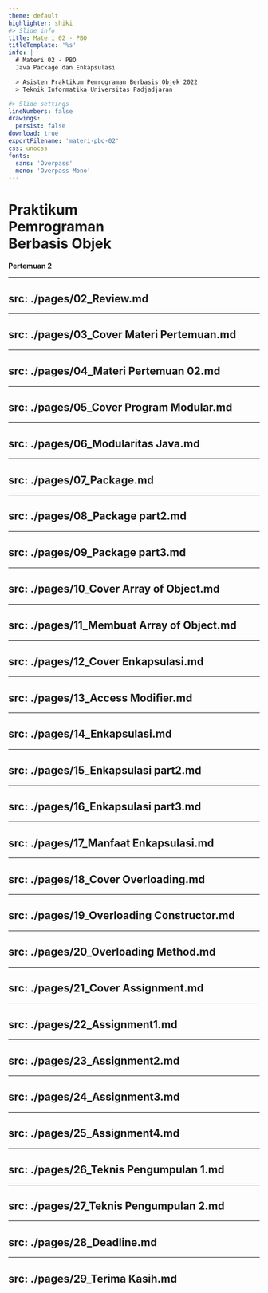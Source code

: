 ```yaml
---
theme: default
highlighter: shiki
#> Slide info
title: Materi 02 - PBO
titleTemplate: '%s'
info: |
  # Materi 02 - PBO
  Java Package dan Enkapsulasi

  > Asisten Praktikum Pemrograman Berbasis Objek 2022  
  > Teknik Informatika Universitas Padjadjaran

#> Slide settings
lineNumbers: false
drawings:
  persist: false
download: true
exportFilename: 'materi-pbo-02'
css: unocss
fonts:
  sans: 'Overpass'
  mono: 'Overpass Mono'
---
```


# Praktikum<br>Pemrograman<br>Berbasis Objek

**Pertemuan 2**

---
src: ./pages/02_Review.md
---
---
src: ./pages/03_Cover Materi Pertemuan.md
---
---
src: ./pages/04_Materi Pertemuan 02.md
---
---
src: ./pages/05_Cover Program Modular.md
---
---
src: ./pages/06_Modularitas Java.md
---
---
src: ./pages/07_Package.md
---
---
src: ./pages/08_Package part2.md
---
---
src: ./pages/09_Package part3.md
---
---
src: ./pages/10_Cover Array of Object.md
---
---
src: ./pages/11_Membuat Array of Object.md
---
---
src: ./pages/12_Cover Enkapsulasi.md
---
---
src: ./pages/13_Access Modifier.md
---
---
src: ./pages/14_Enkapsulasi.md
---
---
src: ./pages/15_Enkapsulasi part2.md
---
---
src: ./pages/16_Enkapsulasi part3.md
---
---
src: ./pages/17_Manfaat Enkapsulasi.md
---
---
src: ./pages/18_Cover Overloading.md
---
---
src: ./pages/19_Overloading Constructor.md
---
---
src: ./pages/20_Overloading Method.md
---
---
src: ./pages/21_Cover Assignment.md
---
---
src: ./pages/22_Assignment1.md
---
---
src: ./pages/23_Assignment2.md
---
---
src: ./pages/24_Assignment3.md
---
---
src: ./pages/25_Assignment4.md
---
---
src: ./pages/26_Teknis Pengumpulan 1.md
---
---
src: ./pages/27_Teknis Pengumpulan 2.md
---
---
src: ./pages/28_Deadline.md
---
---
src: ./pages/29_Terima Kasih.md 
---